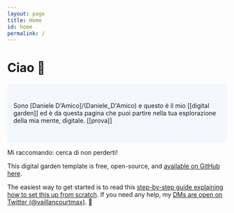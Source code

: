 ```yaml
---
layout: page
title: Home
id: home
permalink: /
---
```

# Ciao 👋

<p style="padding: 3em 1em; background: #f5f7ff; border-radius: 4px;">
Sono [Daniele D'Amico]/(Daniele_D'Amico) e questo è il mio [[digital garden]] ed è da questa pagina che puoi partire nella tua esplorazione della mia mente, digitale. [[prova]]

Mi raccomando: cerca di non perderti!
</p>

This digital garden template is free, open-source, and [available on GitHub here](https://github.com/maximevaillancourt/digital-garden-jekyll-template).

The easiest way to get started is to read this [step-by-step guide explaining how to set this up from scratch](https://maximevaillancourt.com/blog/setting-up-your-own-digital-garden-with-jekyll). If you need any help, my [DMs are open on Twitter (@vaillancourtmax)](https://twitter.com/vaillancourtmax). 👋

<style>
  .wrapper {
    max-width: 46em;
  }
</style>
